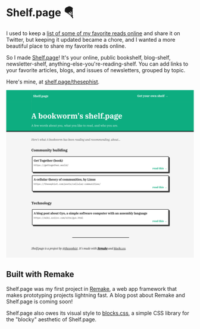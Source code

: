 # Shelf.page 🪂

I used to keep a [list of some of my favorite reads online](https://linus.zone/technical-reading) and share it on Twitter, but keeping it updated became a chore, and I wanted a more beautiful place to share my favorite reads online.

So I made [Shelf.page](https://shelf.page/)! It's your online, public bookshelf, blog-shelf, newsletter-shelf, anything-else-you're-reading-shelf. You can add links to your favorite articles, blogs, and issues of newsletters, grouped by topic.

Here's mine, at [shelf.page/thesephist](https://shelf.page/thesephist).

![A screenshot of shelf.page](screenshot.png)

## Built with Remake

Shelf.page was my first project in [Remake](https://remaketheweb.com/), a web app framework that makes prototyping projects lightning fast. A blog post about Remake and Shelf.page is coming soon!

Shelf.page also owes its visual style to [blocks.css](https://thesephist.github.io/blocks.css/), a simple CSS library for the "blocky" aesthetic of Shelf.page.

